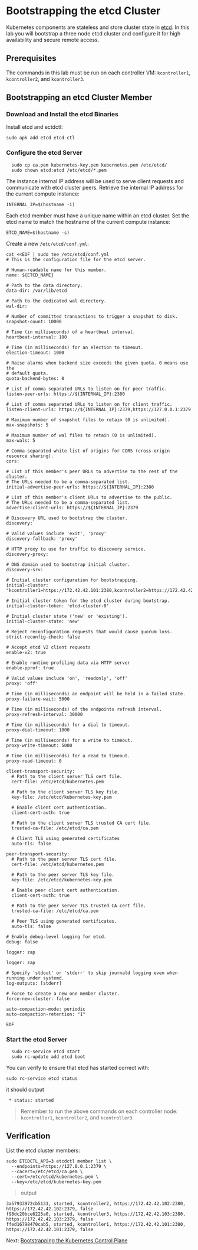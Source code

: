 # Bootstrapping the etcd Cluster

Kubernetes components are stateless and store cluster state in [etcd](https://github.com/etcd-io/etcd). In this lab you will bootstrap a three node etcd cluster and configure it for high availability and secure remote access.

## Prerequisites

The commands in this lab must be run on each controller VM: `kcontroller1`, `kcontroller2`, and `kcontroller3`.

## Bootstrapping an etcd Cluster Member

### Download and Install the etcd Binaries

Install etcd and ectdctl:

```
sudo apk add etcd etcd-ctl
```

### Configure the etcd Server

```
  sudo cp ca.pem kubernetes-key.pem kubernetes.pem /etc/etcd/
  sudo chown etcd:etcd /etc/etcd/*.pem
```

The instance internal IP address will be used to serve client requests and communicate with etcd cluster peers. Retrieve the internal IP address for the current compute instance:

```
INTERNAL_IP=$(hostname -i)
```

Each etcd member must have a unique name within an etcd cluster. Set the etcd name to match the hostname of the current compute instance:

```
ETCD_NAME=$(hostname -s)
```

Create a new `/etc/etcd/conf.yml`:

```
cat <<EOF | sudo tee /etc/etcd/conf.yml
# This is the configuration file for the etcd server.

# Human-readable name for this member.
name: ${ETCD_NAME}

# Path to the data directory.
data-dir: /var/lib/etcd

# Path to the dedicated wal directory.
wal-dir:

# Number of committed transactions to trigger a snapshot to disk.
snapshot-count: 10000

# Time (in milliseconds) of a heartbeat interval.
heartbeat-interval: 100

# Time (in milliseconds) for an election to timeout.
election-timeout: 1000

# Raise alarms when backend size exceeds the given quota. 0 means use the
# default quota.
quota-backend-bytes: 0

# List of comma separated URLs to listen on for peer traffic.
listen-peer-urls: https://${INTERNAL_IP}:2380

# List of comma separated URLs to listen on for client traffic.
listen-client-urls: https://${INTERNAL_IP}:2379,https://127.0.0.1:2379

# Maximum number of snapshot files to retain (0 is unlimited).
max-snapshots: 5

# Maximum number of wal files to retain (0 is unlimited).
max-wals: 5

# Comma-separated white list of origins for CORS (cross-origin resource sharing).
cors:

# List of this member's peer URLs to advertise to the rest of the cluster.
# The URLs needed to be a comma-separated list.
initial-advertise-peer-urls: https://${INTERNAL_IP}:2380

# List of this member's client URLs to advertise to the public.
# The URLs needed to be a comma-separated list.
advertise-client-urls: https://${INTERNAL_IP}:2379

# Discovery URL used to bootstrap the cluster.
discovery:

# Valid values include 'exit', 'proxy'
discovery-fallback: 'proxy'

# HTTP proxy to use for traffic to discovery service.
discovery-proxy:

# DNS domain used to bootstrap initial cluster.
discovery-srv:

# Initial cluster configuration for bootstrapping.
initial-cluster: "kcontroller1=https://172.42.42.101:2380,kcontroller2=https://172.42.42.102:2380,kcontroller3=https://172.42.42.103:2380"

# Initial cluster token for the etcd cluster during bootstrap.
initial-cluster-token: 'etcd-cluster-0'

# Initial cluster state ('new' or 'existing').
initial-cluster-state: 'new'

# Reject reconfiguration requests that would cause quorum loss.
strict-reconfig-check: false

# Accept etcd V2 client requests
enable-v2: true

# Enable runtime profiling data via HTTP server
enable-pprof: true

# Valid values include 'on', 'readonly', 'off'
proxy: 'off'

# Time (in milliseconds) an endpoint will be held in a failed state.
proxy-failure-wait: 5000

# Time (in milliseconds) of the endpoints refresh interval.
proxy-refresh-interval: 30000

# Time (in milliseconds) for a dial to timeout.
proxy-dial-timeout: 1000

# Time (in milliseconds) for a write to timeout.
proxy-write-timeout: 5000

# Time (in milliseconds) for a read to timeout.
proxy-read-timeout: 0

client-transport-security:
  # Path to the client server TLS cert file.
  cert-file: /etc/etcd/kubernetes.pem

  # Path to the client server TLS key file.
  key-file: /etc/etcd/kubernetes-key.pem

  # Enable client cert authentication.
  client-cert-auth: true

  # Path to the client server TLS trusted CA cert file.
  trusted-ca-file: /etc/etcd/ca.pem

  # Client TLS using generated certificates
  auto-tls: false

peer-transport-security:
  # Path to the peer server TLS cert file.
  cert-file: /etc/etcd/kubernetes.pem

  # Path to the peer server TLS key file.
  key-file: /etc/etcd/kubernetes-key.pem

  # Enable peer client cert authentication.
  client-cert-auth: true

  # Path to the peer server TLS trusted CA cert file.
  trusted-ca-file: /etc/etcd/ca.pem

  # Peer TLS using generated certificates.
  auto-tls: false

# Enable debug-level logging for etcd.
debug: false

logger: zap

logger: zap

# Specify 'stdout' or 'stderr' to skip journald logging even when running under systemd.
log-outputs: [stderr]

# Force to create a new one member cluster.
force-new-cluster: false

auto-compaction-mode: periodic
auto-compaction-retention: "1"

EOF
```

### Start the etcd Server

```
  sudo rc-service etcd start
  sudo rc-update add etcd boot
```

You can verify to ensure that etcd has started correct with:

```
sudo rc-service etcd status
```

it should output

```
 * status: started
```

> Remember to run the above commands on each controller node: `kcontroller1`, `kcontroller2`, and `kcontroller3`.

## Verification

List the etcd cluster members:

```
sudo ETCDCTL_API=3 etcdctl member list \
  --endpoints=https://127.0.0.1:2379 \
  --cacert=/etc/etcd/ca.pem \
  --cert=/etc/etcd/kubernetes.pem \
  --key=/etc/etcd/kubernetes-key.pem
```

> output

```
3a57933972cb5131, started, kcontroller2, https://172.42.42.102:2380, https://172.42.42.102:2379, false
f98dc20bce6225a0, started, kcontroller3, https://172.42.42.103:2380, https://172.42.42.103:2379, false
ffed16798470cab5, started, kcontroller1, https://172.42.42.101:2380, https://172.42.42.101:2379, false
```

Next: [Bootstrapping the Kubernetes Control Plane](08-bootstrapping-kubernetes-controllers.md)
